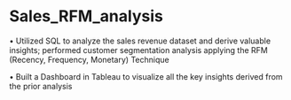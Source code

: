 # Sales_RFM_analysis

•	Utilized SQL to analyze the sales revenue dataset and derive valuable insights; performed customer segmentation analysis applying the RFM (Recency, Frequency, Monetary) Technique

•	Built a Dashboard in Tableau to visualize all the key insights derived from the prior analysis
